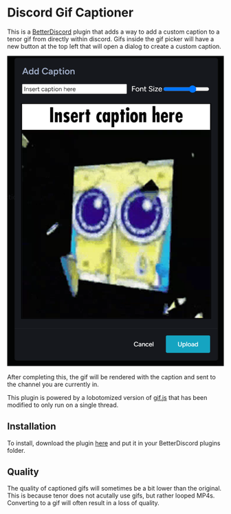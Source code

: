 # Discord Gif Captioner

This is a [BetterDiscord](https://betterdiscord.app/) plugin that adds a way to add a custom caption to a tenor gif from directly within discord. Gifs inside the gif picker will have a new button at the top left that will open a dialog to create a custom caption.

![Caption Dialog](/images/addCaption.png)

After completing this, the gif will be rendered with the caption and sent to the channel you are currently in.

This plugin is powered by a lobotomized version of [gif.js](https://github.com/jnordberg/gif.js) that has been modified to only run on a single thread.

## Installation

To install, download the plugin [here](/build/GifCaptioner.plugin.js) and put it in your BetterDiscord plugins folder.

## Quality

The quality of captioned gifs will sometimes be a bit lower than the original. This is because tenor does not acutally use gifs, but rather looped MP4s. Converting to a gif will often result in a loss of quality.